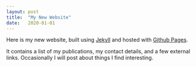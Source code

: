 ```yaml
---
layout: post
title:  "My New Website"
date:   2020-01-01
---
```


Here is my new website, built using [Jekyll](https://jekyllrb.com/)
and hosted with [Github Pages](https://pages.github.com/).

It contains a list of my publications,
my contact details,
and a few external links.
Occasionally I will post about things I find interesting.
